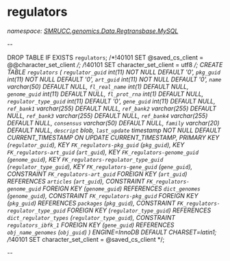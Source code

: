 ﻿# regulators
_namespace: [SMRUCC.genomics.Data.Regtransbase.MySQL](./index.md)_

--
 
 DROP TABLE IF EXISTS `regulators`;
 /*!40101 SET @saved_cs_client = @@character_set_client */;
 /*!40101 SET character_set_client = utf8 */;
 CREATE TABLE `regulators` (
 `regulator_guid` int(11) NOT NULL DEFAULT '0',
 `pkg_guid` int(11) NOT NULL DEFAULT '0',
 `art_guid` int(11) NOT NULL DEFAULT '0',
 `name` varchar(50) DEFAULT NULL,
 `fl_real_name` int(1) DEFAULT NULL,
 `genome_guid` int(11) DEFAULT NULL,
 `fl_prot_rna` int(1) DEFAULT NULL,
 `regulator_type_guid` int(11) DEFAULT '0',
 `gene_guid` int(11) DEFAULT NULL,
 `ref_bank1` varchar(255) DEFAULT NULL,
 `ref_bank2` varchar(255) DEFAULT NULL,
 `ref_bank3` varchar(255) DEFAULT NULL,
 `ref_bank4` varchar(255) DEFAULT NULL,
 `consensus` varchar(50) DEFAULT NULL,
 `family` varchar(20) DEFAULT NULL,
 `descript` blob,
 `last_update` timestamp NOT NULL DEFAULT CURRENT_TIMESTAMP ON UPDATE CURRENT_TIMESTAMP,
 PRIMARY KEY (`regulator_guid`),
 KEY `FK_regulators-pkg_guid` (`pkg_guid`),
 KEY `FK_regulators-art_guid` (`art_guid`),
 KEY `FK_regulators-genome_guid` (`genome_guid`),
 KEY `FK_regulators-regulator_type_guid` (`regulator_type_guid`),
 KEY `FK_regulators-gene_guid` (`gene_guid`),
 CONSTRAINT `FK_regulators-art_guid` FOREIGN KEY (`art_guid`) REFERENCES `articles` (`art_guid`),
 CONSTRAINT `FK_regulators-genome_guid` FOREIGN KEY (`genome_guid`) REFERENCES `dict_genomes` (`genome_guid`),
 CONSTRAINT `FK_regulators-pkg_guid` FOREIGN KEY (`pkg_guid`) REFERENCES `packages` (`pkg_guid`),
 CONSTRAINT `FK_regulators-regulator_type_guid` FOREIGN KEY (`regulator_type_guid`) REFERENCES `dict_regulator_types` (`regulator_type_guid`),
 CONSTRAINT `regulators_ibfk_1` FOREIGN KEY (`gene_guid`) REFERENCES `obj_name_genomes` (`obj_guid`)
 ) ENGINE=InnoDB DEFAULT CHARSET=latin1;
 /*!40101 SET character_set_client = @saved_cs_client */;
 
 --




